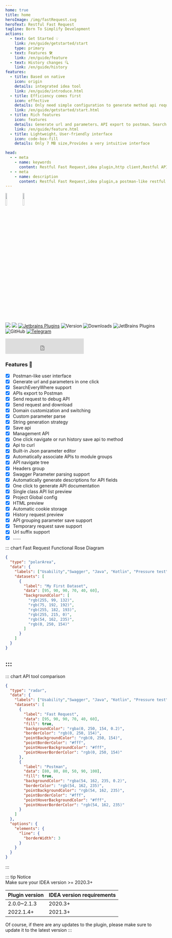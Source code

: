 ```yaml
---
home: true
title: home
heroImage: /img/fastRequest.svg
heroText: Restful Fast Request
tagline: Born To Simplify Development
actions:
  - text: Get Started 💡
    link: /en/guide/getstarted/start
    type: primary
  - text: Features 🛠
    link: /en/guide/feature
  - text: History changes 🔍
    link: /en/guide/history
features:
  - title: Based on native
    icon: origin
    details: integrated idea tool
    link: /en/guide/introduce.html
  - title: Efficiency comes first
    icon: effective
    details: Only need simple configuration to generate method api request, thus saving a lot of time
    link: /en/guide/getstarted/start.html
  - title: Rich features
    icon: features
    details: Generate url and parameters、API export to postman、SearchEveryWhere support、send/download request、Store request...
    link: /en/guide/feature.html
  - title: Lightweight、User-friendly interface
    icon: code-box-fill
    details: Only 7 MB size,Provides a very intuitive interface

head:
  - - meta
    - name: keywords
      content: Restful Fast Request,idea plugin,http client,Restful API,IDEA plugin
  - - meta
    - name: description
      content: Restful Fast Request,idea plugin,a postman-like restful api toolkit plugin based on IDEA,Can help you quickly generate url and params according to existing methods,An API debugging tool + API management tool.Support springmvc、springboot、java-rs
---
```


<a href="https://www.jetbrains.com"><img src="https://resources.jetbrains.com/storage/products/company/brand/logos/jb_beam.svg" width = "10%" /></a>
<a href="https://www.jetbrains.com/idea"><img src="https://resources.jetbrains.com/storage/products/company/brand/logos/IntelliJ_IDEA_icon.svg" width = "10%" /></a>

[![](https://badgen.net/badge/Github/fast-request/21D789?icon=github)](https://github.com/dromara/fast-request)
[![](https://img.shields.io/static/v1?label=Gitee&message=fast-request&color=FF318C&logo=gitee)](https://gitee.com/dromara/fast-request)
[![Jetbrains Plugins][plugin-img]][plugin]
![Version](https://img.shields.io/jetbrains/plugin/v/16988?logo=IntelliJ%20IDEA) ![Downloads](https://img.shields.io/jetbrains/plugin/d/16988?color=FE2857) ![JetBrains Plugins](https://img.shields.io/jetbrains/plugin/r/rating/16988) ![GitHub](https://img.shields.io/github/license/dromara/fast-request?color=087CFA) [![Telegram](https://img.shields.io/static/v1?label=Telegram&message=Restful%20Fast%20Request&logo=telegram&color=32CD32)](https://t.me/restful_fast_request)

<iframe frameborder="none" width="245px" height="48px" src="https://plugins.jetbrains.com/embeddable/install/16988"></iframe>

### Features :100:

* [x] Postman-like user interface
* [x] Generate url and parameters in one click
* [x] SearchEveryWhere support
* [x] APIs export to Postman
* [x] Send request to debug API
* [x] Send request and download
* [x] Domain customization and switching
* [x] Custom parameter parse
* [x] String generation strategy
* [x] Save api
* [x] Management API
* [x] One click navigate or run history save api to method
* [x] Api to curl
* [x] Built-in Json parameter editor
* [x] Automatically associate APIs to module groups
* [x] API navigate tree
* [x] Headers group
* [x] Swagger Parameter parsing support
* [x] Automatically generate descriptions for API fields
* [x] One click to generate API documentation
* [x] Single class API list preview
* [x] Project Global config
* [x] HTML preview
* [x] Automatic cookie storage
* [x] History request preview
* [x] API grouping parameter save support
* [x] Temporary request save support
* [x] Url suffix support
* [x] ......

::: chart Fast Request Functional Rose Diagram

```json
{
  "type": "polarArea",
  "data": {
    "labels": ["Usability","Swagger", "Java", "Kotlin", "Pressure test", "Integrations"],
    "datasets": [
      {
        "label": "My First Dataset",
        "data": [95, 90, 90, 70, 40, 60],
        "backgroundColor": [
          "rgb(255, 99, 132)",
          "rgb(75, 192, 192)",
          "rgb(255, 182, 193)",
          "rgb(255, 215, 0)",
          "rgb(54, 162, 235)",
          "rgb(0, 250, 154)"
        ]
      }
    ]
  }
}
```

:::
------

::: chart API tool comparison

```json
{
  "type": "radar",
  "data": {
    "labels": ["Usability","Swagger", "Java", "Kotlin", "Pressure test", "Integrations"],
    "datasets": [
      {
        "label": "Fast Request",
        "data": [95, 90, 90, 70, 40, 60],
        "fill": true,
        "backgroundColor": "rgba(0, 250, 154, 0.2)",
        "borderColor": "rgb(0, 250, 154)",
        "pointBackgroundColor": "rgb(0, 250, 154)",
        "pointBorderColor": "#fff",
        "pointHoverBackgroundColor": "#fff",
        "pointHoverBorderColor": "rgb(0, 250, 154)"
      },
      {
        "label": "Postman",
        "data": [80, 80, 80, 50, 90, 100],
        "fill": true,
        "backgroundColor": "rgba(54, 162, 235, 0.2)",
        "borderColor": "rgb(54, 162, 235)",
        "pointBackgroundColor": "rgb(54, 162, 235)",
        "pointBorderColor": "#fff",
        "pointHoverBackgroundColor": "#fff",
        "pointHoverBorderColor": "rgb(54, 162, 235)"
      }
    ]
  },
  "options": {
    "elements": {
      "line": {
        "borderWidth": 3
      }
    }
  }
}
```

:::

::: tip Notice  
Make sure your IDEA version >= 2020.3+

Plugin version| IDEA version requirements
------------- | -------------
2.0.0~2.1.3   | 2020.3+
2022.1.4+     | 2021.3+

Of course, if there are any updates to the plugin, please make sure to update it to the latest version
:::


[plugin]: https://plugins.jetbrains.com/plugin/16988
[plugin-img]: https://img.shields.io/badge/plugin-FastRequest-x.svg?logo=IntelliJ%20IDEA
